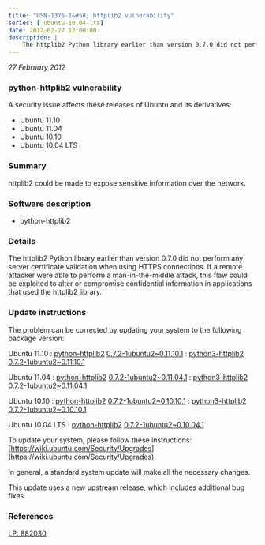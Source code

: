 ```yaml
---
title: "USN-1375-1&#58; httplib2 vulnerability"
series: [ ubuntu-10.04-lts]
date: 2012-02-27 12:00:00
description: |
    The httplib2 Python library earlier than version 0.7.0 did not perform any server certificate validation when using HTTPS connections. If a remote attacker were able to perform a man-in-the-middle attack, this flaw could be exploited to alter or compromise confidential information in applications that used the httplib2 library. 
--- 
```

 
 

*27 February 2012*

### python-httplib2 vulnerability

A security issue affects these releases of Ubuntu and its derivatives:

* Ubuntu 11.10
* Ubuntu 11.04
* Ubuntu 10.10
* Ubuntu 10.04 LTS

### Summary

httplib2 could be made to expose sensitive information over the network. 

### Software description

* python-httplib2 

### Details

The httplib2 Python library earlier than version 0.7.0 did not perform any server certificate validation when using HTTPS connections. If a remote attacker were able to perform a man-in-the-middle attack, this flaw could be exploited to alter or compromise confidential information in applications that used the httplib2 library. 

### Update instructions

The problem can be corrected by updating your system to the following package version:

Ubuntu 11.10
 : [python-httplib2](https://launchpad.net/ubuntu/+source/python-httplib2) <span> [0.7.2-1ubuntu2~0.11.10.1](https://launchpad.net/ubuntu/+source/python-httplib2/0.7.2-1ubuntu2~0.11.10.1) </span> 
 : [python3-httplib2](https://launchpad.net/ubuntu/+source/python-httplib2) <span> [0.7.2-1ubuntu2~0.11.10.1](https://launchpad.net/ubuntu/+source/python-httplib2/0.7.2-1ubuntu2~0.11.10.1) </span> 

Ubuntu 11.04
 : [python-httplib2](https://launchpad.net/ubuntu/+source/python-httplib2) <span> [0.7.2-1ubuntu2~0.11.04.1](https://launchpad.net/ubuntu/+source/python-httplib2/0.7.2-1ubuntu2~0.11.04.1) </span> 
 : [python3-httplib2](https://launchpad.net/ubuntu/+source/python-httplib2) <span> [0.7.2-1ubuntu2~0.11.04.1](https://launchpad.net/ubuntu/+source/python-httplib2/0.7.2-1ubuntu2~0.11.04.1) </span> 

Ubuntu 10.10
 : [python-httplib2](https://launchpad.net/ubuntu/+source/python-httplib2) <span> [0.7.2-1ubuntu2~0.10.10.1](https://launchpad.net/ubuntu/+source/python-httplib2/0.7.2-1ubuntu2~0.10.10.1) </span> 
 : [python3-httplib2](https://launchpad.net/ubuntu/+source/python-httplib2) <span> [0.7.2-1ubuntu2~0.10.10.1](https://launchpad.net/ubuntu/+source/python-httplib2/0.7.2-1ubuntu2~0.10.10.1) </span> 

Ubuntu 10.04 LTS
 : [python-httplib2](https://launchpad.net/ubuntu/+source/python-httplib2) <span> [0.7.2-1ubuntu2~0.10.04.1](https://launchpad.net/ubuntu/+source/python-httplib2/0.7.2-1ubuntu2~0.10.04.1) </span> 

To update your system, please follow these instructions: [https://wiki.ubuntu.com/Security/Upgrades](https://wiki.ubuntu.com/Security/Upgrades).

In general, a standard system update will make all the necessary changes.

This update uses a new upstream release, which includes additional bug fixes. 

### References

 
 [LP: 882030](https://launchpad.net/bugs/882030)
 

